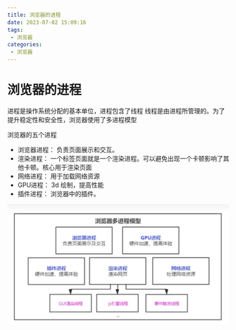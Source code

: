 ```yaml
---
title: 浏览器的进程
date: 2023-07-02 15:09:16
tags:
 - 浏览器
categories:
 - 浏览器
---
```



# 浏览器的进程

进程是操作系统分配的基本单位，进程包含了线程
线程是由进程所管理的。为了提升稳定性和安全性，浏览器使用了多进程模型

浏览器的五个进程
* 浏览器进程： 负责页面展示和交互。
* 渲染进程： 一个标签页面就是一个渲染进程。可以避免出现一个卡顿影响了其他卡顿。核心用于渲染页面
* 网络进程： 用于加载网络资源
* GPU进程： 3d 绘制，提高性能
* 插件进程： 浏览器中的插件。


![Alt text](./%E6%B5%8F%E8%A7%88%E5%99%A8%E7%9A%84%E8%BF%9B%E7%A8%8B/image.png)